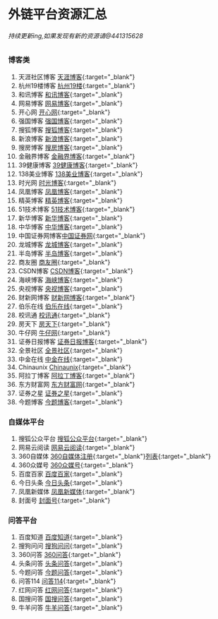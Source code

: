 # 外链平台资源汇总

###### 持续更新ing,如果发现有新的资源请@441315628

### 博客类
1. 天涯社区博客 [天涯博客](http://www.blog.tianya.cn/){:target="_blank"}
2. 杭州19楼博客 [杭州19楼](http://www.19lou.com/){:target="_blank"}
3. 和讯博客     [和讯博客](http://hexun.com){:target="_blank"} 
4. 网易博客     [网易博客](http://blog.163.com/){:target="_blank"}
5. 开心网       [开心网](http://www.kaixin001.com/){:target="_blank"}
6. 强国博客     [强国博客](http://qgblog.people.com.cn){:target="_blank"}
7. 搜狐博客     [搜狐博客](http://blog.sohu.com){:target="_blank"}
8. 新浪博客     [新浪博客](http://blog.sina.com.cn){:target="_blank"}
9. 搜房博客     [搜房博客](http://blog.soufun.com){:target="_blank"}
10. 金融界博客  [金融界博客](http://blog.jrj.com.cn){:target="_blank"}
11. 39健康博客  [39健康博客](http://blog.39.net){:target="_blank"}
12. 138美业博客 [138美业博客](http://q.138job.com/){:target="_blank"}
13. 时光网      [时光博客](http://i.mtime.com){:target="_blank"}
14. 凤凰博客    [凤凰博客](http://blog.ifeng.com/){:target="_blank"}
15. 精英博客    [精英博客](http://blog.voc.com.cn/){:target="_blank"}
16. 51技术博客  [51技术博客](http://blog.51cto.com/){:target="_blank"}
17. 新华博客    [新华博客](http://blog.home.news.cn/){:target="_blank"}
18. 中华博客    [中华博客](http://blog.china.com/zh_cn/index.html){:target="_blank"}
19. 中国证券网博客[中国证券网](http://blog.cnstock.com/){:target="_blank"}
20. 龙城博客     [龙城博客](http://blog.cz001.com.cn/){:target="_blank"}
21. 半岛博客     [半岛博客](http://blog.bandao.cn/){:target="_blank"}
22. 商友圈       [商友圈](https://club.1688.com/zhuanlan.html){:target="_blank"}
23. CSDN博客     [CSDN博客](http://blog.csdn.net/){:target="_blank"}
24. 海峡博客     [海峡博客](http://blog.xmnn.cn/){:target="_blank"}
25. 央视博客     [央视博客](http://blog.cctv.com/){:target="_blank"}
26. 财新网博客   [财新网博客](http://blog.caixin.com/){:target="_blank"}
27. 伯乐在线     [伯乐在线](http://blog.jobbole.com/){:target="_blank"}
28. 校讯通       [校讯通](http://blog.xxt.cn/){:target="_blank"}
29. 房天下       [房天下](http://blog.fang.com/){:target="_blank"}
30. 牛仔网       [牛仔网](http://blog.9666.cn/){:target="_blank"}
31. 证券日报博客 [证券日报博客](http://blog.ccstock.cn/){:target="_blank"}
32. 全景社区     [全景社区](http://blog.p5w.net/portal.php){:target="_blank"}
33. 中金在线     [中金在线](http://blog.cnfol.com/){:target="_blank"}
34. Chinaunix    [Chinaunix](http://blog.chinaunix.net/){:target="_blank"}
35. 阿拉丁博客   [阿拉丁博客](http://blog.alighting.cn/){:target="_blank"} 
36. 东方财富网   [东方财富网](http://blog.eastmoney.com/){:target="_blank"}
37. 证券之星     [证券之星](http://b.stockstar.com/){:target="_blank"}
38. 今题博客     [今题博客](http://blog.jinti.com/){:target="_blank"}

### 自媒体平台
1. 搜狐公众平台 [搜狐公众平台](http://mp.sohu.com/){:target="_blank"}
2. 网易云阅读   [网易云阅读](http://open.yuedu.163.com/){:target="_blank"}
3. 360自媒体    [360自媒体注册](http://user.btime.com/viewShow?gate=register){:target="_blank"}[列表](http://wemedia.kandian.360.cn/){:target="_blank"}
4. 360众媒号    [360众媒号](http://zm.look.360.cn/#!/login){:target="_blank"}
5. 百度百家     [百度百家](http://baijia.baidu.com/){:target="_blank"}
6. 今日头条     [今日头条](http://mp.toutiao.com/){:target="_blank"}
7. 凤凰新媒体   [凤凰新媒体](http://zmt.ifeng.com/){:target="_blank"}
8. 封面号       [封面号](https://cm.thecover.cn/login){:target="_blank"}

### 问答平台
1. 百度知道 [百度知道](http://zhidao.baidu.com){:target="_blank"}
2. 搜狗问问 [搜狗问问](http://wenwen.sogou.com/){:target="_blank"}
3. 360问答  [360问答](http://wenda.so.com/){:target="_blank"}
4. 头条问答 [头条问答](http://wenda.toutiao.com/){:target="_blank"}
5. 今题问答 [今题问答](http://wenda.jinti.com/){:target="_blank"}
6. 问答114  [问答114](http://www.wenda114.com/){:target="_blank"}
7. 红网问答 [红网问答](http://ask.rednet.cn/){:target="_blank"}
8. 国搜问答 [国搜问答](http://wenda.chinaso.com/){:target="_blank"}
9. 牛羊问答 [牛羊问答](http://wenda.dynyw.com/){:target="_blank"}
